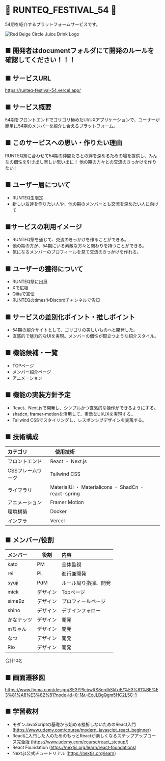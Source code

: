 # 🍓 RUNTEQ_FESTIVAL_54 🍓
54期を紹介するプラットフォームサービスです。

![Red Beige Circle Juice Drink Logo](https://github.com/user-attachments/assets/9359f6df-e04c-4595-b046-0091feacd180)

## ■ 開発者はdocumentフォルダにて開発のルールを確認してください！！！

## ■ サービスURL
https://runteq-festival-54.vercel.app/

## ■ サービス概要
54期をフロントエンドでゴリゴリ極めたUI/UXアプリケーションで、ユーザーが簡単に54期のメンバーを紹介し合えるプラットフォーム。

## ■ このサービスへの思い・作りたい理由
RUNTEQ祭に合わせて54期の仲間たちとの絆を深めるための場を提供し、みんなの個性を引き出し楽しい思い出に！
他の期の方々との交流のきっかけを作りたい！

## ■ ユーザー層について
- RUNTEQ生限定
- 新しい友達を作りたい人や、他の期のメンバーとも交流を深めたい人に向けて

## ■サービスの利用イメージ
- RUNTEQ祭を通じて、交流のきっかけを作ることができる。
- 他の期の方が、54期にいる素敵な方々と関わりを持つことができる。
- 気になるメンバーのプロフィールを見て交流のきっかけを作れる。

## ■ ユーザーの獲得について
- RUNTEQ祭に出展
- Xで広報
- Qiitaで宣伝
- RUNTEQのtimesやDiscordチャンネルで告知

## ■ サービスの差別化ポイント・推しポイント
- 54期の紹介サイトとして、ゴリゴリの美しいものへと開発した。
- 直感的で魅力的なUIを実現。メンバーの個性が際立つような紹介スタイル。

## ■ 機能候補・一覧
- TOPページ
- メンバー紹介ページ
- アニメーション

## ■ 機能の実装方針予定
- React、Next.jsで開発し、シンプルかつ直感的な操作ができるようにする。
- shadcn, framer-motionを活用して、素敵なUI/UXを実現する。
- Tailwind CSSでスタイリングし、レスポンシブデザインを実現する。

## ■ 技術構成
| カテゴリ |　使用技術　|
|:-------|:-------|
|フロントエンド|React ・ Next.js|
|CSSフレームワーク|Tailwind CSS|
|ライブラリ|MaterialUI ・ Materialicons ・ ShadCn ・ react-spring|
|アニメーション|Framer Motion|
|環境構築|Docker|
|インフラ|Vercel|

## ■ メンバー/役割
| メンバー |　役割　| 内容 |
|:-------|:-------|:-------|
|kato|PM|全体監視|
|rei|PL|進行兼開発|
|syuji|PdM|ルール周り指揮、開発|
|mick|デザイン|Topページ|
|sima9z|デザイン|プロフィールページ|
|shino|デザイン|デザインフォロー|
|かなナッツ|デザイン|開発|
|mちゃん|デザイン|開発|
|なつ|デザイン|開発|
|Rio|デザイン|開発|

合計10名


## ■ 画面遷移図
https://www.figma.com/design/SE3YPIcbwRS8erdhSkIxiE/%E3%81%BE%E3%81%A8%E3%82%81?node-id=0-1&t=EcJLBgQgm5HC2L5C-1

## ■ 学習教材
- モダンJavaScriptの基礎から始める挫折しないためのReact入門
(https://www.udemy.com/course/modern_javascipt_react_beginner)
- Reactに入門した人のためのもっとReactが楽しくなるステップアップコース完全版
(https://www.udemy.com/course/react_stepup/)
- React Foundation
(https://nextjs.org/learn/react-foundations)
- Next.js公式チュートリアル
(https://nextjs.org/learn)
